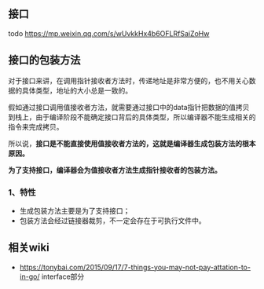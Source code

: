 ## 接口

todo
https://mp.weixin.qq.com/s/wUvkkHx4b6OFLRfSaiZoHw

## 接口的包装方法
对于接口来讲，在调用指针接收者方法时，传递地址是非常方便的，也不用关心数据的具体类型，地址的大小总是一致的。

假如通过接口调用值接收者方法，就需要通过接口中的data指针把数据的值拷贝到栈上，由于编译阶段不能确定接口背后的具体类型，所以编译器不能生成相关的指令来完成拷贝。

所以说，**接口是不能直接使用值接收者方法的，这就是编译器生成包装方法的根本原因。**

**为了支持接口，编译器会为值接收者方法生成指针接收者的包装方法。**

### 1、特性
* 生成包装方法主要是为了支持接口；
* 包装方法会经过链接器裁剪，不一定会存在于可执行文件中。

## 相关wiki
* https://tonybai.com/2015/09/17/7-things-you-may-not-pay-attation-to-in-go/ interface部分